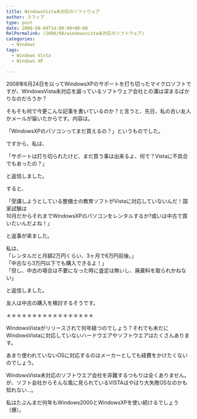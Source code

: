 ```yaml
---
title: WindowsVista未対応のソフトウェア
author: スフィア
type: post
date: 2008-08-04T14:09:00+00:00
RelPermalink: /2008/08/windowsvista未対応のソフトウェア/
categories:
  - Windows
tags:
  - Windows Vista
  - Windows XP

---
```

2008年6月24日を以ってWindowsXPのサポートを打ち切ったマイクロソフトですが、WindowsVista未対応を謳っているソフトウェア会社との溝は深まるばかりなのだろうか？

そもそも何で今更こんな記事を書いているのか？と言うと、先日、私の古い友人かメールが届いたからです。内容は。

「WindowsXPのパソコンってまだ買えるの？」というものでした。

ですから、私は、

「サポートは打ち切られたけど、まだ買う事は出来るよ、何で？Vistaに不具合でもあったの？」

と返信しました。

すると、

「受講しようとしている整備士の教育ソフトがVistaに対応していないんだ！国家試験は  
10月だからそれまでWindowsXPのパソコンをレンタルするか?或いは中古で買いたいんだよね！」

と返事が来ました。

私は、  
「レンタルだと月額2万円くらい、3ヶ月で6万円前後。」  
「中古なら3万円以下でも購入できるよ！」  
「但し、中古の場合は不要になった時に査定は無いし、廃棄料を取られかねない」

と返信しました。

友人は中古の購入を検討するそうです。

＊＊＊＊＊＊＊＊＊＊＊＊＊＊＊＊＊

WindowsVistaがリリースされて何年経つのでしょう？それでも未だに  
WindowsVistaに対応していないハードウエアやソフトウエアはたくさんあります。

あまり使われていないOSに対応するのはメーカーとしても経費をかけたくないのでしょう。

WindowsVista未対応のソフトウエア会社を非難するつもりは全くありません。が、ソフト会社からそんな風に見られているVISTAはやはり大失敗OSなのかも知れない…。

私はたぶんまだ何年もWindows2000とWindowsXPを使い続けるでしょう（爆）。